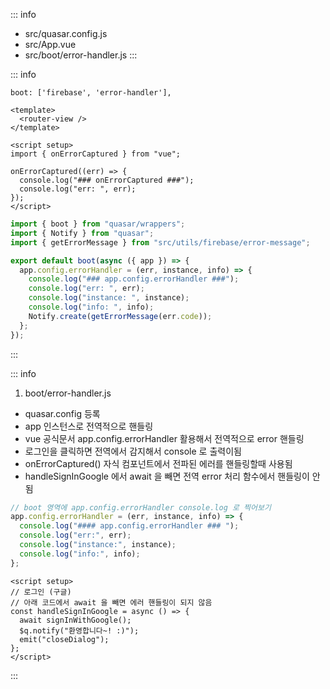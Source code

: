 ::: info

- src/quasar.config.js
- src/App.vue
- src/boot/error-handler.js
  :::

::: info

```vue [src/quasar.config.js]
boot: ['firebase', 'error-handler'],
```

```vue [src/App.vue]
<template>
  <router-view />
</template>

<script setup>
import { onErrorCaptured } from "vue";

onErrorCaptured((err) => {
  console.log("### onErrorCaptured ###");
  console.log("err: ", err);
});
</script>
```

```js [src/boot/error-handler.js]
import { boot } from "quasar/wrappers";
import { Notify } from "quasar";
import { getErrorMessage } from "src/utils/firebase/error-message";

export default boot(async ({ app }) => {
  app.config.errorHandler = (err, instance, info) => {
    console.log("### app.config.errorHandler ###");
    console.log("err: ", err);
    console.log("instance: ", instance);
    console.log("info: ", info);
    Notify.create(getErrorMessage(err.code));
  };
});
```

:::

::: info

1. boot/error-handler.js

- quasar.config 등록
- app 인스턴스로 전역적으로 핸들링
- vue 공식문서 app.config.errorHandler 활용해서 전역적으로 error 핸들링
- 로그인을 클릭하면 전역에서 감지해서 console 로 출력이됨
- onErrorCaptured() 자식 컴포넌트에서 전파된 에러를 핸들링할때 사용됨
- handleSignInGoogle 에서 await 을 빼면 전역 error 처리 함수에서 핸들링이 안됨

```js
// boot 영역에 app.config.errorHandler console.log 로 찍어보기
app.config.errorHandler = (err, instance, info) => {
  console.log("#### app.config.errorHandler ### ");
  console.log("err:", err);
  console.log("instance:", instance);
  console.log("info:", info);
};
```

```vue [SignInForm.vue]
<script setup>
// 로그인 (구글)
// 아래 코드에서 await 을 빼면 에러 핸들링이 되지 않음
const handleSignInGoogle = async () => {
  await signInWithGoogle();
  $q.notify("환영합니다~! :)");
  emit("closeDialog");
};
</script>
```

:::

